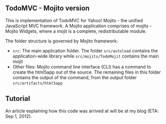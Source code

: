 ## TodoMVC - Mojito version

This is implementation of TodoMVC for Yahoo! Mojito - the unified JavaScript MVC framework. A Mojito application comprises of mojits - Mojito Widgets, where a mojit is a complete, redistributable module.

The folder structure is governed by Mojito framework:
- `src`: The main application folder. The folder `src/autoload` contains the application-wide library while `src/mojits/TodoMojit` contains the main mojit
- Other files: Mojito command line interface (CLI) has a command to create the html5app out of the source. The remaining files in this folder contains the output of the command, from the output folder `src/artifacts/html5app`

## Tutorial

An article explaining how this code was arrived at will be at my blog (ETA: Sep 1, 2012).

